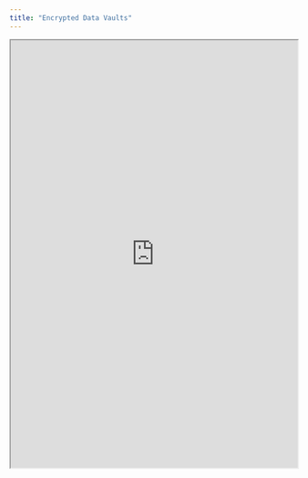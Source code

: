 ```yaml
---
title: "Encrypted Data Vaults"
---
```




<iframe height="750" width="100%" src="https://ewelton.github.io/ktest/wiki.html#Encrypted%20Data%20Vaults"></iframe>
